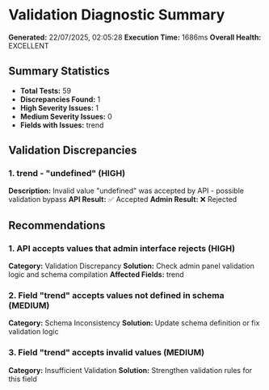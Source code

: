 # Validation Diagnostic Summary

**Generated:** 22/07/2025, 02:05:28
**Execution Time:** 1686ms
**Overall Health:** EXCELLENT

## Summary Statistics

- **Total Tests:** 59
- **Discrepancies Found:** 1
- **High Severity Issues:** 1
- **Medium Severity Issues:** 0
- **Fields with Issues:** trend

## Validation Discrepancies

### 1. trend - "undefined" (HIGH)
**Description:** Invalid value "undefined" was accepted by API - possible validation bypass
**API Result:** ✅ Accepted
**Admin Result:** ❌ Rejected

## Recommendations

### 1. API accepts values that admin interface rejects (HIGH)
**Category:** Validation Discrepancy
**Solution:** Check admin panel validation logic and schema compilation
**Affected Fields:** trend

### 2. Field "trend" accepts values not defined in schema (MEDIUM)
**Category:** Schema Inconsistency
**Solution:** Update schema definition or fix validation logic

### 3. Field "trend" accepts invalid values (MEDIUM)
**Category:** Insufficient Validation
**Solution:** Strengthen validation rules for this field

